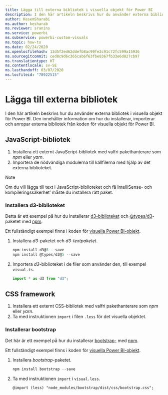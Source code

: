 ```yaml
---
title: Lägga till externa bibliotek i visuella objekt för Power BI
description: I den här artikeln beskrivs hur du använder externa bibliotek i visuella objekt för Power BI.
author: KesemSharabi
ms.author: kesharab
ms.reviewer: sranins
ms.service: powerbi
ms.subservice: powerbi-custom-visuals
ms.topic: how-to
ms.date: 02/24/2020
ms.openlocfilehash: 13d5f2ed62ddefb8ac99fe2c91c72fc599a15936
ms.sourcegitcommit: ced8c9d6c365cab6f63fbe8367fb33e6d827cb97
ms.translationtype: HT
ms.contentlocale: sv-SE
ms.lasthandoff: 03/07/2020
ms.locfileid: "78922515"
---
```

# <a name="adding-external-libraries"></a>Lägga till externa bibliotek

I den här artikeln beskrivs hur du använder externa bibliotek i visuella objekt för Power BI. Den innehåller information om hur du installerar, importerar och anropar externa bibliotek från koden för visuella objekt för Power BI.

## <a name="javascript-libraries"></a>JavaScript-bibliotek

1. Installera ett externt JavaScript-bibliotek med valfri pakethanterare som *npm* eller *yarn*.
2. Importera de nödvändiga modulerna till källfilerna med hjälp av det externa biblioteket.

>[!NOTE]
>Om du vill lägga till text i JavaScript-biblioteket och få IntelliSense- och kompileringssäkerhet’ måste du installera rätt paket.

### <a name="installing-the-d3-library"></a>Installera d3-biblioteket

Detta är ett exempel på hur du installerar [d3-biblioteket](https://www.npmjs.com/package/d3) och [@types/d3](https://www.npmjs.com/package/@types/d3)-paketet med [npm](https://www.npmjs.com/).

Ett fullständigt exempel finns i koden för [visuella Power BI-objekt](https://github.com/microsoft/powerbi-visuals-gantt/blob/master/src/gantt.ts#L29).

1. Installera *d3*-paketet och *d3-textpaketet*.

    ```powershell
    npm install d3@5 --save
    npm install @types/d3@5 --save
    ```

2. Importera *d3*-biblioteket i de filer som använder den, till exempel `visual.ts`.

    ```typescript
    import * as d3 from "d3";
    ```

## <a name="css-framework"></a>CSS framework

1. Installera ett externt CSS-bibliotek med valfri pakethanterare som *npm* eller *yarn*.
2. Ta med instruktionen `import` i filen `.less` för det visuella objektet.

### <a name="installing-bootstrap"></a>Installerar bootstrap

Det här är ett exempel på hur du installerar [bootstrap-](https://www.npmjs.com/package/bootstrap) med [npm](https://www.npmjs.com/).

Ett fullständigt exempel finns i koden för [visuella Power BI-objekt](https://github.com/Microsoft/powerbi-visuals-sankey/blob/c8200da56913cd8b253be949a35fad0f4472b6de/style/visual.less#L32).

1. Installera *bootstrap*-paketet.

    ```powershell
    npm install bootstrap --save
    ```

2. Ta med instruktionen `import` i `visual.less`.

    ```less
    @import (less) "node_modules/bootstrap/dist/css/bootstrap.css";
    ```
